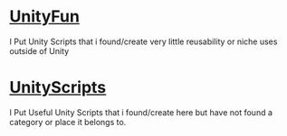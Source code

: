 # [UnityFun](https://github.com/GDAsim/UnityFun)
I Put Unity Scripts that i found/create very little reusability or niche uses outside of Unity

# [UnityScripts](https://github.com/GDAsim/UnityScripts)
I Put Useful Unity Scripts that i found/create here but have not found a category or place it belongs to.
